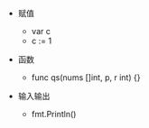 * 赋值
    * var c
    * c := 1
* 函数
    * func qs(nums []int, p, r int) {}

* 输入输出
    * fmt.Println()
